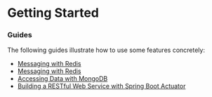 # Getting Started

### Guides
The following guides illustrate how to use some features concretely:

* [Messaging with Redis](https://spring.io/guides/gs/messaging-redis/)
* [Messaging with Redis](https://spring.io/guides/gs/messaging-redis/)
* [Accessing Data with MongoDB](https://spring.io/guides/gs/accessing-data-mongodb/)
* [Building a RESTful Web Service with Spring Boot Actuator](https://spring.io/guides/gs/actuator-service/)

